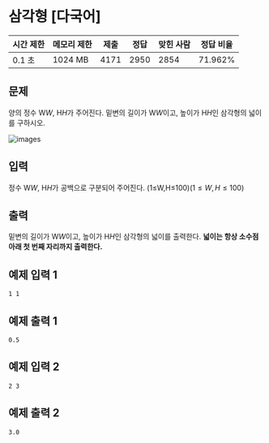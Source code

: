 

# 삼각형 [다국어]

| 시간 제한 | 메모리 제한 | 제출 | 정답 | 맞힌 사람 | 정답 비율 |
| --- | --- | --- | --- | --- | --- |
| 0.1 초 | 1024 MB | 4171 | 2950 | 2854 | 71.962% |

## 문제

양의 정수 W$W$, H$H$가 주어진다. 밑변의 길이가 W$W$이고, 높이가 H$H$인 삼각형의 넓이를 구하시오.

![images](https://upload.acmicpc.net/f24ae595-16ac-45e7-9c86-60216c7bc7a9/-/preview/)

## 입력

정수 W$W$, H$H$가 공백으로 구분되어 주어진다. (1≤W,H≤100)$(1 \le W, H \le 100)$

## 출력

밑변의 길이가 W$W$이고, 높이가 H$H$인 삼각형의 넓이를 출력한다. **넓이는 항상 소수점 아래 첫 번째 자리까지 출력한다.**

## 예제 입력 1

```
1 1

```

## 예제 출력 1

```
0.5

```

## 예제 입력 2

```
2 3

```

## 예제 출력 2

```
3.0
```
